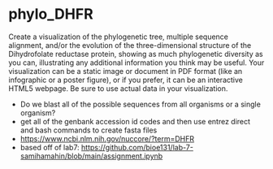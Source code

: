 # phylo_DHFR

Create a visualization of the phylogenetic tree, multiple sequence alignment, and/or the evolution of the three-dimensional structure of the Dihydrofolate reductase protein, showing as much phylogenetic diversity as you can, illustrating any additional information you think may be useful. Your visualization can be a static image or document in PDF format (like an infographic or a poster figure), or if you prefer, it can be an interactive HTML5 webpage. Be sure to use actual data in your visualization.

*  Do we blast all of the possible sequences from all organisms or a single organism?
*  get all of the genbank accession id codes and then use entrez direct and bash commands to create fasta files
* https://www.ncbi.nlm.nih.gov/nuccore/?term=DHFR
* based off of lab7: https://github.com/bioe131/lab-7-samihamahin/blob/main/assignment.ipynb
